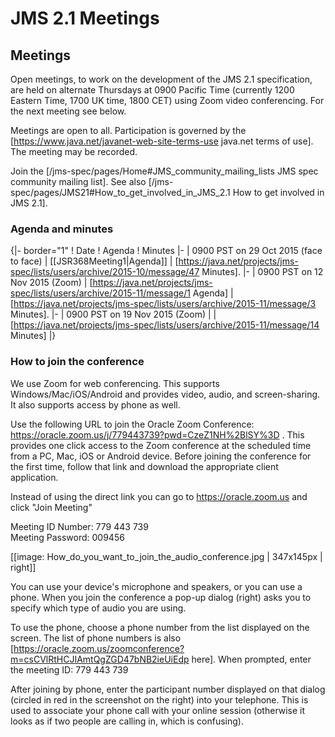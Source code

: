 # JMS 2.1 Meetings

## Meetings

Open meetings, to work on the development of the JMS 2.1 specification, are held on alternate Thursdays at 0900 Pacific Time (currently 1200 Eastern Time, 1700 UK time, 1800 CET) using Zoom video conferencing. For the next meeting see below.

Meetings are open to all.  Participation is governed  by the [https://www.java.net/javanet-web-site-terms-use java.net terms of use]. The meeting may be recorded.

Join the [/jms-spec/pages/Home#JMS_community_mailing_lists JMS spec community mailing list]. See also [/jms-spec/pages/JMS21#How_to_get_involved_in_JMS_2.1 How to get involved in JMS 2.1].

### Agenda and minutes 

{|- border="1"
! Date
! Agenda
! Minutes
|-
| 0900 PST on 29 Oct 2015 (face to face)
| [[JSR368Meeting1|Agenda]]
| [https://java.net/projects/jms-spec/lists/users/archive/2015-10/message/47 Minutes].
|-
| 0900 PST on 12 Nov 2015 (Zoom)
| [https://java.net/projects/jms-spec/lists/users/archive/2015-11/message/1 Agenda]
| [https://java.net/projects/jms-spec/lists/users/archive/2015-11/message/3 Minutes].
|-
| 0900 PST on 19 Nov 2015 (Zoom)
| 
| [https://java.net/projects/jms-spec/lists/users/archive/2015-11/message/14 Minutes]
|} 

### How to join the conference

We use Zoom for web conferencing. This supports Windows/Mac/iOS/Android and provides video, audio, and screen-sharing. It also supports access by phone as well.

Use the following URL to join the Oracle Zoom Conference: https://oracle.zoom.us/j/779443739?pwd=CzeZ1NH%2BlSY%3D . This provides one click access to the Zoom conference at the scheduled time from a PC, Mac, iOS or Android device. Before joining the conference for the first time, follow that link and download the appropriate client application.

Instead of using the direct link you can go to https://oracle.zoom.us and click "Join Meeting"

Meeting ID Number: 779 443 739<br/>
Meeting Password: 009456

[[image:  How_do_you_want_to_join_the_audio_conference.jpg | 347x145px | right]] 

You can use your device's microphone and speakers, or you can use a phone. When you join the conference a pop-up dialog (right) asks you to specify which type of audio you are using. 

To use the phone, choose a phone number from the list displayed on the screen. The list of phone numbers is also [https://oracle.zoom.us/zoomconference?m=csCVlRtHCJIAmtQgZGD47bNB2ieUiEdp here]. 
When prompted, enter the meeting ID: 779 443 739

After joining by phone, enter the participant number displayed on that dialog (circled in red in the screenshot on the right) into your telephone. This is used to associate your phone call with your online session (otherwise it looks as if two people are calling in, which is confusing).